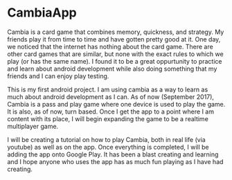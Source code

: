 # CambiaApp
<p>Cambia is a card game that combines memory, quickness, and strategy. My friends play it from time to time and have gotten pretty good at it. 
One day, we noticed that the internet has nothing about the card game. There are other card games that are similar, but none with the exact
rules to which we play (or has the same name). I found it to be a great oppurtunity to practice and learn about android development while
also doing something that my friends and I can enjoy play testing. </p>
<p>This is my first android project. I am using cambia as a way to learn as much about android development as I can. As of now (September 2017),
Cambia is a pass and play game where one device is used to play the game. It is also, as of now, turn based. Once I get the app to a point
where I am content with its place, I will begin expanding the game to be a realtime multiplayer game. </p>
<p>I will be creating a tutorial on how to play Cambia, both in real life (via youtube) as well as on the app. Once everything is completed, I will be adding
the app onto Google Play. It has been a blast creating and learning and I hope anyone who uses the app has as much fun playing as I have
had creating.</p>

